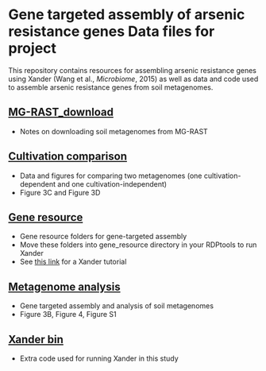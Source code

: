 # Gene targeted assembly of arsenic resistance genes Data files for project
This repository contains resources for assembling arsenic resistance genes using Xander (Wang et al., *Microbiome*, 2015) as well as data and code used to assemble arsenic resistance genes from soil metagenomes. 

## [MG-RAST_download](https://github.com/ShadeLab/meta_arsenic/tree/master/gene_targeted_assembly/mg-rast_download)
- Notes on downloading soil metagenomes from MG-RAST

## [Cultivation comparison](https://github.com/ShadeLab/meta_arsenic/tree/master/gene_targeted_assembly/cultivation_comparison)
- Data and figures for comparing two metagenomes (one cultivation-dependent and one cultivation-independent)
- Figure 3C and Figure 3D

## [Gene resource](https://github.com/ShadeLab/meta_arsenic/tree/master/gene_targeted_assembly/gene_resource)
- Gene resource folders for gene-targeted assembly
- Move these folders into gene_resource directory in your RDPtools to run Xander 
- See [this link](https://github.com/edamame-course/Xander/blob/master/Xander.md) for a Xander tutorial

## [Metagenome analysis](https://github.com/ShadeLab/meta_arsenic/tree/master/gene_targeted_assembly/metagenome_analysis)
- Gene targeted assembly and analysis of soil metagenomes
- Figure 3B, Figure 4, Figure S1

## [Xander bin](https://github.com/ShadeLab/meta_arsenic/tree/master/gene_targeted_assembly/xander_bin)
- Extra code used for running Xander in this study
